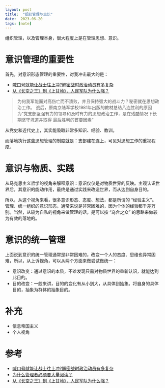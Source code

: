 ```yaml
---
layout: post
title:  "组织管理与意识"
date:  2023-06-20
tags: [note]
---
```


  组织管理，以及管理本身，很大程度上是在管理思想、意识。

# 意识管理的重要性

  首先，对意识形态管理的重要性，对我冲击最大的是：

* [喊口号就能让战士往上冲?解密战时政治动员有多复杂](https://www.bilibili.com/read/cv23386551/)
* [从《长空之王》到《上甘岭》，人民军队为什么强？](https://baijiahao.baidu.com/s?id=1765604672916245818&wfr=spider&for=pc)

> 为何我军能面对高伤亡而不溃败，并且保持强大的战斗力？秘密就在思想政治工作。
> 战后，原南京陆军学校1981年出版的教材总结八连胜利的原因为”党支部坚强有力的领导和及时有力的思想政治工作，是在残酷情况下长期坚守坑道并取得 最后胜利的首要因素”

  从党史和近代史上，其实能吸取非常多知识、经验、教训。

  而落地执行这些思想管理的制度就是：支部建在连上，可见对思想工作的重视程度。

# 意识与物质、实践

  从马克思主义哲学的视角来解释意识：意识仅仅是对物质世界的反映。主观认识世界后，其意识的能动作用，最终是通过实践来改造世界，而从达到自身目的。

  所以，从这个视角来看，很多意识形态、态度、想法，都是所谓的 “经验主义”。管理、统一组织的意识形态，通常来说是非常困难的，因为个体的经验都千差万别。当然，从较为自私的视角来做管理的话，是可以按 “乌合之众” 的思路来做较为有效的落地的。

# 意识的统一管理

  上面说到意识的统一管理通常是非常困难的，改变一个人的态度、思维也异常困难，所以，从上诉视角，可以从两个方面来做尝试做统一：

* 意识改变：通过意识的本质，不难发现只需对物质世界的重新认识，就能达到此目的。
* 目的改变：一般来讲，目的的变化有从小到大，从具体到抽象。将自身的具体目的，抽象为群体的抽象目的。


# 补充

* 信息帝国主义
* 个人视角

# 参考

* [喊口号就能让战士往上冲?解密战时政治动员有多复杂](https://www.bilibili.com/read/cv23386551/)
* [为什么管理者必须要大量阅读？](https://mp.weixin.qq.com/s/p4OUvyx8edUlc1JyUFQUTA)
* [从《长空之王》到《上甘岭》，人民军队为什么强？](https://baijiahao.baidu.com/s?id=1765604672916245818&wfr=spider&for=pc)
